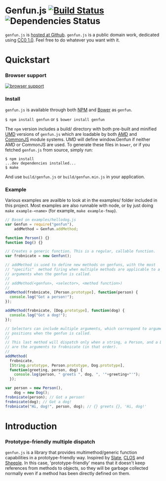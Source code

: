 # Genfun.js [![Build Status](https://travis-ci.org/zkat/genfun.js.png)](https://travis-ci.org/zkat/genfun.js) ![Dependencies Status](https://www.david-dm.org/zkat/genfun.js.png)

`genfun.js` is
[hosted at Github](http://github.com/zkat/genfun.js). `genfun.js` is a
public domain work, dedicated using
[CC0 1.0](https://creativecommons.org/publicdomain/zero/1.0/). Feel
free to do whatever you want with it.

# Quickstart

### Browser support

[![browser support](http://ci.testling.com/zkat/genfun.js.png)](http://ci.testling.com/zkat/genfun.js)

### Install

`genfun.js` is available through both [NPM](http://npmjs.org) and
[Bower](http://bower.io) as `genfun`.

`$ npm install genfun`
or
`$ bower install genfun`

The `npm` version includes a build/ directory with both pre-built and
minified [UMD](https://github.com/umdjs/umd) versions of `genfun.js` which
are loadable by both [AMD](http://requirejs.org/docs/whyamd.html) and
[CommonJS](http://www.commonjs.org/) module systems. UMD will define
window.Genfun if neither AMD or CommonJS are used. To generate these files
in `bower`, or if you fetched `genfun.js` from source, simply run:

```
$ npm install
...dev dependencies installed...
$ make
```

And use `build/genfun.js` or `build/genfun.min.js` in your application.

### Example

Various examples are availble to look at in the examples/ folder included
in this project. Most examples are also runnable with node, or by just
doing `make example-<name>` (for example, `make example-fmap`).

```javascript
// Based on examples/hellodog.js
var Genfun = require("genfun"),
    addMethod = Genfun.addMethod;

function Person() {}
function Dog() {}

// Creates a generic function. This is a regular, callable function.
var frobnicate = new Genfun();

// addMethod is used to define new methods on genfuns, with the most
// "specific"  method firing when multiple methods are applicable to a set of
// arguments when the genfun is called.
//
// addMethod(<genfun>, <selector>, <method function>)
//
addMethod(frobnicate, [Person.prototype], function(person) {
  console.log("Got a person!");
});

addMethod(frobnicate, [Dog.prototype], function(dog) {
  console.log("Got a dog!");
});

// Selectors can include multiple arguments, which correspond to argument
// positions when the genfun is called.
//
// This last method will dispatch only when a string, a Person, and a Dog
// are the arguments to frobnicate (in that order).
//
addMethod(
  frobnicate,
  [String.prototype, Person.prototype, Dog.prototype],
  function(greeting, person, dog) {
    console.log(person, " greets ", dog, ", '"+greeting+"'");
  });

var person = new Person(),
    dog = new Dog();
frobnicate(person); // Got a person!
frobnicate(dog); // Got a dog!
frobnicate("Hi, dog!", person, dog); // {} greets {}, 'Hi, dog!'

```

# Introduction

### Prototype-friendly multiple dispatch

`genfun.js` is a library that provides multimethod/generic function
capabilities in a prototype-friendly way. Inspired by
[Slate](http://slatelanguage.org/),
[CLOS](http://en.wikipedia.org/wiki/CLOS) and
[Sheeple](http://github.com/zkat/sheeple). In this case,
'prototype-friendly' means that it doesn't keep references from methods to
objects, so they will be garbage collected normally even if a method has
been directly defined on them.
